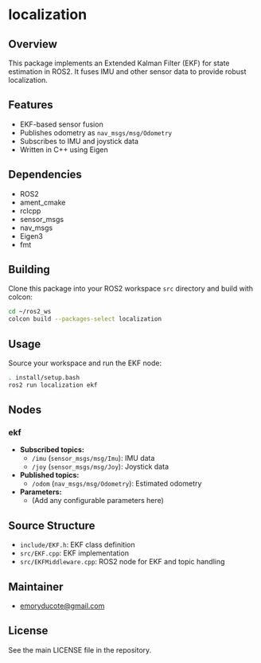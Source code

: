 # localization

## Overview
This package implements an Extended Kalman Filter (EKF) for state estimation in ROS2. It fuses IMU and other sensor data to provide robust localization.

## Features
- EKF-based sensor fusion
- Publishes odometry as `nav_msgs/msg/Odometry`
- Subscribes to IMU and joystick data
- Written in C++ using Eigen

## Dependencies
- ROS2
- ament_cmake
- rclcpp
- sensor_msgs
- nav_msgs
- Eigen3
- fmt

## Building
Clone this package into your ROS2 workspace `src` directory and build with colcon:

```bash
cd ~/ros2_ws
colcon build --packages-select localization
```

## Usage
Source your workspace and run the EKF node:

```bash
. install/setup.bash
ros2 run localization ekf
```

## Nodes
### ekf
- **Subscribed topics:**
  - `/imu` (`sensor_msgs/msg/Imu`): IMU data
  - `/joy` (`sensor_msgs/msg/Joy`): Joystick data
- **Published topics:**
  - `/odom` (`nav_msgs/msg/Odometry`): Estimated odometry
- **Parameters:**
  - (Add any configurable parameters here)

## Source Structure
- `include/EKF.h`: EKF class definition
- `src/EKF.cpp`: EKF implementation
- `src/EKFMiddleware.cpp`: ROS2 node for EKF and topic handling

## Maintainer
- emoryducote@gmail.com

## License
See the main LICENSE file in the repository.
